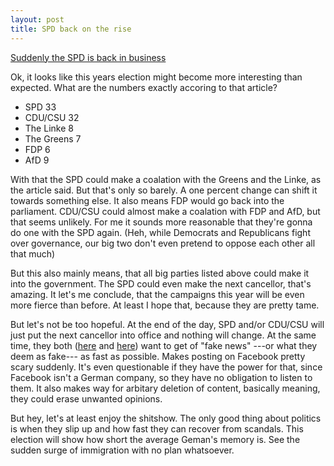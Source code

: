 ```yaml
---
layout: post
title: SPD back on the rise
---
```


[Suddenly the SPD is back in business](http://www.reuters.com/article/us-germany-election-poll-idUSKBN15Y0FS?)

Ok, it looks like this years election might become more interesting than expected. What are the numbers exactly accoring to that article?

* SPD 33
* CDU/CSU 32
* The Linke 8
* The Greens 7
* FDP 6
* AfD 9

With that the SPD could make a coalation with the Greens and the Linke, as the article said. But that's only so barely. A one percent change can shift it towards something else. It also means FDP would go back into the parliament. CDU/CSU could almost make a coalation with FDP and AfD, but that seems unlikely. For me it sounds more reasonable that they're gonna do one with the SPD again. (Heh, while Democrats and Republicans fight over governance, our big two don't even pretend to oppose each other all that much)

But this also mainly means, that all big parties listed above could make it into the government. The SPD could even make the next cancellor, that's amazing. It let's me conclude, that the campaigns this year will be even more fierce than before. At least I hope that, because they are pretty tame.

But let's not be too hopeful. At the end of the day, SPD and/or CDU/CSU will just put the next cancellor into office and nothing will change. At the same time, they both ([here](http://www.spiegel.de/netzwelt/netzpolitik/fake-news-union-will-facebook-zur-richtigstellung-verpflichten-a-1131319.html) and [here](https://www.heise.de/newsticker/meldung/SPD-fordert-schnelleres-Einschreiten-gegen-Fake-News-3622625.html)) want to get of "fake news" ---or what they deem as fake--- as fast as possible. Makes posting on Facebook pretty scary suddenly. It's even questionable if they have the power for that, since Facebook isn't a German company, so they have no obligation to listen to them. It also makes way for arbitary deletion of content, basically meaning, they could erase unwanted opinions.

But hey, let's at least enjoy the shitshow. The only good thing about politics is when they slip up and how fast they can recover from scandals. This election will show how short the average Geman's memory is. See the sudden surge of immigration with no plan whatsoever.
